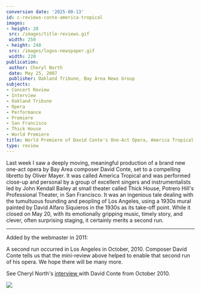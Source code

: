 ```yaml
---
conversion date: '2025-08-13'
id: c-reviews-conte-america-tropical
images:
- height: 28
 src: /images/title-reviews.gif
 width: 250
- height: 248
 src: /images/logos-newspaper.gif
 width: 220
publication:
 author: Cheryl North
 date: May 25, 2007
 publisher: Oakland Tribune, Bay Area News Group
subjects:
- Concert Review
- Interview
- Oakland Tribune
- Opera
- Performance
- Premiere
- San Francisco
- Thick House
- World Premiere
title: World Premiere of David Conte's One-Act Opera, America Tropical
type: review
---
```


Last week I saw a deeply moving, meaningful production of a brand new one-act opera by Bay Area composer David Conte, set to a compelling libretto by Oliver Mayer. It was called America Tropical and was performed close-up and personal by a group of excellent singers and instrumentalists led by John Kendall Bailey at small theater called Thick House, Potrero Hill's Professional Theater, in San Francisco. It was an ingenious tale dealing with the tumultuous founding and peopling of Los Angeles, using a 1930s mural painted by David Alfaro Siquieros in the 1930s as its take-off point. While it closed on May 20, with its emotionally gripping music, timely story, and clever, often surprising staging, it certainly merits a second run.

---

Added by the webmaster in 2011:

A second run occurred in Los Angeles in October, 2010. Composer David Conte tells us that the mini-review above helped to enable that second run of his opera. We hope there will be many more.

See Cheryl North's [interview ](c-conte)with David Conte from October 2010.

![](/images/logos-newspaper.gif)
